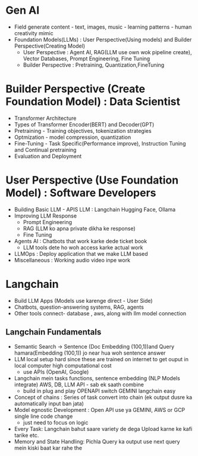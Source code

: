 # Gen AI
- Field generate content - text, images, music - learning patterns - human creativity mimic
- Foundation Models(LLMs) : User Perspective(Using models) and Builder Perspective(Creating Model)
    - User Perspective : Agent AI, RAG(LLM use own wok pipeline create), Vector Databases, Prompt Engineering, Fine Tuning
    - Builder Perspective : Pretraining, Quantization,FineTuning

# Builder Perspective (Create Foundation Model) : Data Scientist
- Transformer Architecture
- Types of Transformer Encoder(BERT) and Decoder(GPT)
- Pretraining - Training objectives, tokenization strategies
- Optmization - model compression, quantization
- Fine-Tuning - Task Specific(Performance improve), Instruction Tuning and Continual pretraining
- Evaluation and Deployment

# User Perspective (Use Foundation Model) : Software Developers
- Building Basic LLM - APIS LLM : Langchain Hugging Face, Ollama
- Improving LLM Response
    - Prompt Engineering
    - RAG (LLM ko apna private dikha ke response)
    - Fine Tuning
- Agents AI : Chatbots that work karke dede ticket book
    - LLM tools dete ho woh access karke actual work
- LLMOps : Deploy application that we make LLM based
- Miscellaneous : Working audio video inpe work

# Langchain
- Build LLM Apps (Models use karenge direct - User Side)
- Chatbots, question-answering systems, RAG, agents
- Other tools connect- database , aws, along with llm model connection

## Langchain Fundamentals
- Semantic Search -> Sentence (Doc Embedding (100,1))and Query hamara(Embedding (100,1)) jo near hua woh sentence answer 
- LLM local setup hard since these are trained on internet to get ouput in local computer high computational cost
    - use APIs (OpenAI, Google)
- Langchain mein tasks functions, sentence embedding (NLP Models integrate) AWS, DB, LLM API - sab ek saath combine
    - build in plug and play OPENAPI switch GEMINI langchain easy 
- Concept of chains : Series of task convert into chain (ek output dusre ka automatically input ban jata)
- Model egnostic Development : Open API use ya GEMINI, AWS or GCP single line code change
    - just need to focus on logic
- Every Task: Langchain bahut saare variety de dega Upload karne ke kafi tarike etc.
- Memory and State Handling: Pichla Query ka output use next query mein kiski baat kar rahe the